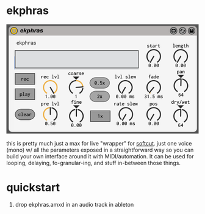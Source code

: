 # ekphras

![ss](ss.png)

this is pretty much just a max for live "wrapper" for [softcut](https://llllllll.co/t/norns-2-0-softcut/20550). just one voice (mono) w/ all the parameters exposed in a straightforward way so you can build your own interface around it with MIDI/automation. It can be used for looping, delaying, fo-granular-ing, and stuff in-between those things.

# quickstart

1.	drop ekphras.amxd in an audio track in ableton
